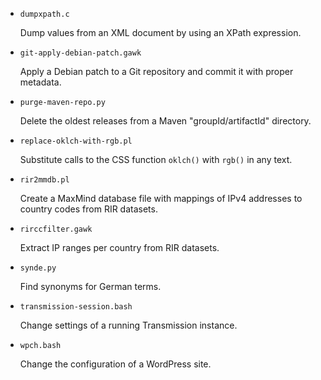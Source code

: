 * `dumpxpath.c`

  Dump values from an XML document by using an XPath expression.


* `git-apply-debian-patch.gawk`

  Apply a Debian patch to a Git repository and commit it with proper metadata.


* `purge-maven-repo.py`

  Delete the oldest releases from a Maven "groupId/artifactId" directory.


* `replace-oklch-with-rgb.pl`

  Substitute calls to the CSS function `oklch()` with `rgb()` in any text.


* `rir2mmdb.pl`

  Create a MaxMind database file with mappings of IPv4 addresses to country codes from RIR datasets.


* `rirccfilter.gawk`

  Extract IP ranges per country from RIR datasets.


* `synde.py`

  Find synonyms for German terms.


* `transmission-session.bash`

  Change settings of a running Transmission instance.


* `wpch.bash`

  Change the configuration of a WordPress site.


